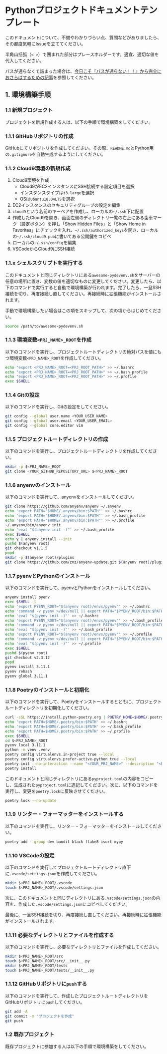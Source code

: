 # Pythonプロジェクトドキュメントテンプレート

このドキュメントについて、不備やわかりづらい点、質問などがありましたら、その都度気軽にIssueを立ててください。

半角山括弧（`< >`）で囲まれた部分はプレースホルダーです。適宜、適切な値を代入してください。

パスが通らなくて詰まった場合は、[今日こそ『パスが通らない！！』から完全におさらばするための記事](https://qiita.com/rihib/items/79f19029b4160eb81226)を参照してください。

## 1. 環境構築手順

### 1.1 新規プロジェクト

プロジェクトを新規作成する人は、以下の手順で環境構築をしてください。

### 1.1.1 GitHubリポジトリの作成

GitHubにてリポジトリを作成してください。その際、`README.md`とPython用の`.gitignore`を自動生成するようにしてください。

### 1.1.2 Cloud9環境の新規作成

1. Cloud9環境を作成
   - Cloud9がEC2インスタンスにSSH接続する設定項目を選択
   - インスタンスタイプは`t3.large`を選択
   - OSは`Ubuntu18.04LTS`を選択
1. EC2インスタンスのセキュリティグループの設定を編集
1. `cloud9`という名前のキーペアを作成し、ローカルの`~/.ssh`下に配置
1. 作成したCloud9を開き、画面左側のディレクトリ一覧の右上にある歯車マーク（設定ボタン）を押し「Show Hidden Files」と「Show Home in Favorites」にチェックを入れ、`~/.ssh/authorized_keys`を開き、ローカルの`~/.ssh/cloud9.pub`に書いてある公開鍵をコピペ
1. ローカルの`~/.ssh/config`を編集
1. VSCodeからCloud9にSSH接続

### 1.1.x シェルスクリプトを実行する

このドキュメントと同じディレクトリにある`awesome-pydevenv.sh`をサーバーの任意の場所に置き、変数の値を適切なものに変更してください。変更したら、以下のコマンドで実行すると自動で環境構築が行われます。完了したら、一旦SSH接続を切り、再度接続し直してください。再接続時に拡張機能がインストールされます。

手動で環境構築したい場合はこの項をスキップして、次の項からはじめてください。

```bash
source /path/to/awesome-pydevenv.sh
```

### 1.1.3 環境変数`<PRJ_NAME>_ROOT`を作成

以下のコマンドを実行し、プロジェクトルートディレクトリの絶対パスを値にもつ環境変数`<PRJ_NAME>_ROOT`を作成してください。

```bash
echo "export <PRJ_NAME>_ROOT=<PRJ_ROOT_PATH>" >> ~/.bashrc
echo "export <PRJ_NAME>_ROOT=<PRJ_ROOT_PATH>" >> ~/.bash_profile
echo "export <PRJ_NAME>_ROOT=<PRJ_ROOT_PATH>" >> ~/.profile
exec $SHELL
```

### 1.1.4 Gitの設定

以下のコマンドを実行し、Gitの設定をしてください。

```bash
git config --global user.name <YOUR_USER_NAME>
git config --global user.email <YOUR_USER_EMAIL>
git config --global core.editor vim
```

### 1.1.5 プロジェクトルートディレクトリの作成

以下のコマンドを実行し、プロジェクトルートディレクトリを作成してください。

```bash
mkdir -p $<PRJ_NAME>_ROOT
git clone <YOUR_GITHUB_REPOSITORY_URL> $<PRJ_NAME>_ROOT
```

### 1.1.6 anyenvのインストール

以下のコマンドを実行して、anyenvをインストールしてください。

```bash
git clone https://github.com/anyenv/anyenv ~/.anyenv
echo 'export PATH="$HOME/.anyenv/bin:$PATH"' >> ~/.bashrc
echo 'export PATH="$HOME/.anyenv/bin:$PATH"' >> ~/.bash_profile
echo 'export PATH="$HOME/.anyenv/bin:$PATH"' >> ~/.profile
~/.anyenv/bin/anyenv init
echo 'eval "$(anyenv init -)"' >> ~/.bash_profile
exec $SHELL
echo y | anyenv install --init
pushd $(anyenv root)
git checkout v1.1.5
popd
mkdir -p $(anyenv root)/plugins
git clone https://github.com/znz/anyenv-update.git $(anyenv root)/plugins/anyenv-update
```

### 1.1.7 pyenvとPythonのインストール

以下のコマンドを実行して、pyenvとPythonをインストールしてください。

```bash
anyenv install pyenv
exec $SHELL -l
echo 'export PYENV_ROOT="$(anyenv root)/envs/pyenv"' >> ~/.bashrc
echo 'command -v pyenv >/dev/null || export PATH="$PYENV_ROOT/bin:$PATH"' >> ~/.bashrc
echo 'eval "$(pyenv init -)"' >> ~/.bashrc
echo 'export PYENV_ROOT="$(anyenv root)/envs/pyenv"' >> ~/.bash_profile
echo 'command -v pyenv >/dev/null || export PATH="$PYENV_ROOT/bin:$PATH"' >> ~/.bash_profile
echo 'eval "$(pyenv init -)"' >> ~/.bash_profile
echo 'export PYENV_ROOT="$(anyenv root)/envs/pyenv"' >> ~/.profile
echo 'command -v pyenv >/dev/null || export PATH="$PYENV_ROOT/bin:$PATH"' >> ~/.profile
echo 'eval "$(pyenv init -)"' >> ~/.profile
exec $SHELL
pushd $(pyenv root)
git checkout v2.3.12
popd
pyenv install 3.11.1
pyenv rehash
pyenv global 3.11.1
```

### 1.1.8 Poetryのインストールと初期化

以下のコマンドを実行して、Poetryをインストールするとともに、プロジェクトルートディレクトリを初期化してください。

```bash
curl -sSL https://install.python-poetry.org | POETRY_HOME=$HOME/.poetry POETRY_VERSION=1.3.2 python3 -
echo 'export PATH=$HOME/.poetry/bin:$PATH' >> ~/.bashrc
echo 'export PATH=$HOME/.poetry/bin:$PATH' >> ~/.bash_profile
echo 'export PATH=$HOME/.poetry/bin:$PATH' >> ~/.profile
exec $SHELL
cd $<PRJ_NAME>_ROOT
pyenv local 3.11.1
python -m venv .venv
poetry config virtualenvs.in-project true --local
poetry config virtualenvs.prefer-active-python true --local
poetry init --no-interaction --name "<YOUR_PRJ_NAME>" --description "<DESCRIPTION>" --author "NAME <EMAIL>" --python 3.11.1
poetry install
```

このドキュメントと同じディレクトリにある`pyproject.toml`の内容をコピーし、生成された`pyproject.toml`に追記してください。次に、以下のコマンドを実行し、変更を`poetry.lock`に反映させてください。

```bash
poetry lock --no-update
```

### 1.1.9 リンター・フォーマッターをインストールする

以下のコマンドを実行し、リンター・フォーマッターをインストールしてください。

```bash
poetry add --group dev bandit black flake8 isort mypy
```

### 1.1.10 VSCodeの設定

以下のコマンドを実行してプロジェクトルートディレクトリ直下に`.vscode/settings.json`を作成してください。

```bash
mkdir $<PRJ_NAME>_ROOT/.vscode
touch $<PRJ_NAME>_ROOT/.vscode/settings.json
```

次に、このドキュメントと同じディレクトリにある`.vscode/settings.json`の内容を、作成した`.vscode/settings.json`にコピペしてください。

最後に、一旦SSH接続を切り、再度接続し直してください。再接続時に拡張機能がインストールされます。

### 1.1.11 必要なディレクトリとファイルを作成する

以下のコマンドを実行し、必要なディレクトリとファイルを作成してください。

```bash
mkdir $<PRJ_NAME>_ROOT/src
touch $<PRJ_NAME>_ROOT/src/__init__.py
mkdir $<PRJ_NAME>_ROOT/tests
touch $<PRJ_NAME>_ROOT/tests/__init__.py
```

### 1.1.12 GitHubリポジトリに`push`する

以下のコマンドを実行して、作成したプロジェクトルートディレクトリをGitHubリポジトリに`push`してください。

```bash
git add -A
git commit -m "プロジェクトを作成"
git push
```

### 1.2 既存プロジェクト

既存プロジェクトに参加する人は以下の手順で環境構築をしてください。
